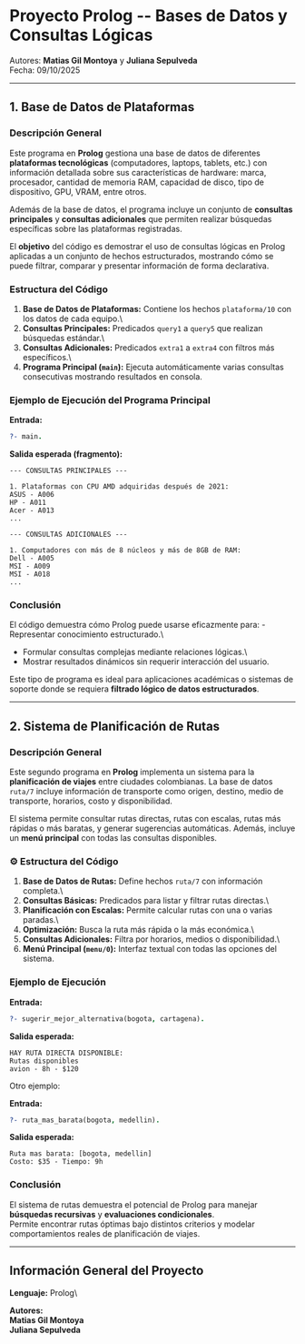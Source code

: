 #  Proyecto Prolog -- Bases de Datos y Consultas Lógicas

Autores: **Matias Gil Montoya** y **Juliana Sepulveda**\
Fecha: 09/10/2025

------------------------------------------------------------------------

##  1. Base de Datos de Plataformas

###  Descripción General

Este programa en **Prolog** gestiona una base de datos de diferentes
**plataformas tecnológicas** (computadores, laptops, tablets, etc.) con
información detallada sobre sus características de hardware: marca,
procesador, cantidad de memoria RAM, capacidad de disco, tipo de
dispositivo, GPU, VRAM, entre otros.

Además de la base de datos, el programa incluye un conjunto de
**consultas principales** y **consultas adicionales** que permiten
realizar búsquedas específicas sobre las plataformas registradas.

El **objetivo** del código es demostrar el uso de consultas lógicas en
Prolog aplicadas a un conjunto de hechos estructurados, mostrando cómo
se puede filtrar, comparar y presentar información de forma declarativa.

###  Estructura del Código

1.  **Base de Datos de Plataformas:** Contiene los hechos
    `plataforma/10` con los datos de cada equipo.\
2.  **Consultas Principales:** Predicados `query1` a `query5` que
    realizan búsquedas estándar.\
3.  **Consultas Adicionales:** Predicados `extra1` a `extra4` con
    filtros más específicos.\
4.  **Programa Principal (`main`):** Ejecuta automáticamente varias
    consultas consecutivas mostrando resultados en consola.

###  Ejemplo de Ejecución del Programa Principal

**Entrada:**

``` prolog
?- main.
```

**Salida esperada (fragmento):**

    --- CONSULTAS PRINCIPALES ---

    1. Plataformas con CPU AMD adquiridas después de 2021:
    ASUS - A006
    HP - A011
    Acer - A013
    ...

    --- CONSULTAS ADICIONALES ---

    1. Computadores con más de 8 núcleos y más de 8GB de RAM:
    Dell - A005
    MSI - A009
    MSI - A018
    ...

###  Conclusión

El código demuestra cómo Prolog puede usarse eficazmente para: -
Representar conocimiento estructurado.\
- Formular consultas complejas mediante relaciones lógicas.\
- Mostrar resultados dinámicos sin requerir interacción del usuario.

Este tipo de programa es ideal para aplicaciones académicas o sistemas
de soporte donde se requiera **filtrado lógico de datos estructurados**.

------------------------------------------------------------------------

##  2. Sistema de Planificación de Rutas

###  Descripción General

Este segundo programa en **Prolog** implementa un sistema para la
**planificación de viajes** entre ciudades colombianas. La base de datos
`ruta/7` incluye información de transporte como origen, destino, medio
de transporte, horarios, costo y disponibilidad.

El sistema permite consultar rutas directas, rutas con escalas, rutas
más rápidas o más baratas, y generar sugerencias automáticas. Además,
incluye un **menú principal** con todas las consultas disponibles.

### ⚙️ Estructura del Código

1.  **Base de Datos de Rutas:** Define hechos `ruta/7` con información
    completa.\
2.  **Consultas Básicas:** Predicados para listar y filtrar rutas
    directas.\
3.  **Planificación con Escalas:** Permite calcular rutas con una o
    varias paradas.\
4.  **Optimización:** Busca la ruta más rápida o la más económica.\
5.  **Consultas Adicionales:** Filtra por horarios, medios o
    disponibilidad.\
6.  **Menú Principal (`menu/0`):** Interfaz textual con todas las
    opciones del sistema.

###  Ejemplo de Ejecución

**Entrada:**

``` prolog
?- sugerir_mejor_alternativa(bogota, cartagena).
```

**Salida esperada:**

    HAY RUTA DIRECTA DISPONIBLE:
    Rutas disponibles
    avion - 8h - $120

Otro ejemplo:

**Entrada:**

``` prolog
?- ruta_mas_barata(bogota, medellin).
```

**Salida esperada:**

    Ruta mas barata: [bogota, medellin]
    Costo: $35 - Tiempo: 9h

###  Conclusión

El sistema de rutas demuestra el potencial de Prolog para manejar
**búsquedas recursivas** y **evaluaciones condicionales**.\
Permite encontrar rutas óptimas bajo distintos criterios y modelar
comportamientos reales de planificación de viajes.

------------------------------------------------------------------------

##  Información General del Proyecto

**Lenguaje:** Prolog\  

**Autores:**\
**Matias Gil Montoya**\
**Juliana Sepulveda**
